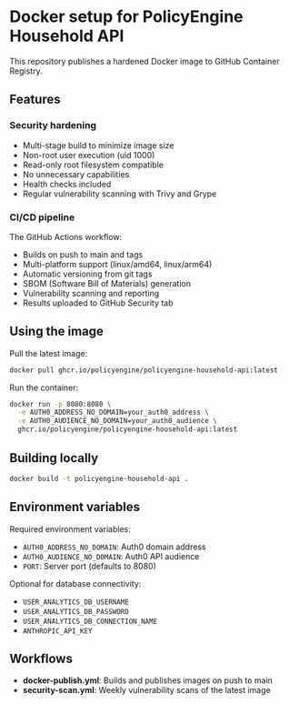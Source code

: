 # Docker setup for PolicyEngine Household API

This repository publishes a hardened Docker image to GitHub Container Registry.

## Features

### Security hardening
- Multi-stage build to minimize image size
- Non-root user execution (uid 1000)
- Read-only root filesystem compatible
- No unnecessary capabilities
- Health checks included
- Regular vulnerability scanning with Trivy and Grype

### CI/CD pipeline
The GitHub Actions workflow:
- Builds on push to main and tags
- Multi-platform support (linux/amd64, linux/arm64)
- Automatic versioning from git tags
- SBOM (Software Bill of Materials) generation
- Vulnerability scanning and reporting
- Results uploaded to GitHub Security tab

## Using the image

Pull the latest image:
```bash
docker pull ghcr.io/policyengine/policyengine-household-api:latest
```

Run the container:
```bash
docker run -p 8080:8080 \
  -e AUTH0_ADDRESS_NO_DOMAIN=your_auth0_address \
  -e AUTH0_AUDIENCE_NO_DOMAIN=your_auth0_audience \
  ghcr.io/policyengine/policyengine-household-api:latest
```

## Building locally

```bash
docker build -t policyengine-household-api .
```

## Environment variables

Required environment variables:
- `AUTH0_ADDRESS_NO_DOMAIN`: Auth0 domain address
- `AUTH0_AUDIENCE_NO_DOMAIN`: Auth0 API audience
- `PORT`: Server port (defaults to 8080)

Optional for database connectivity:
- `USER_ANALYTICS_DB_USERNAME`
- `USER_ANALYTICS_DB_PASSWORD`
- `USER_ANALYTICS_DB_CONNECTION_NAME`
- `ANTHROPIC_API_KEY`

## Workflows

- **docker-publish.yml**: Builds and publishes images on push to main
- **security-scan.yml**: Weekly vulnerability scans of the latest image